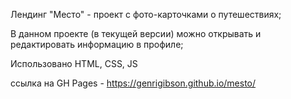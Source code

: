 Лендинг "Место" - проект с фото-карточками о путешествиях;

В данном проекте (в текущей версии) можно открывать и редактировать информацию в профиле;

Использовано HTML, CSS, JS

ссылка на GH Pages - https://genrigibson.github.io/mesto/
